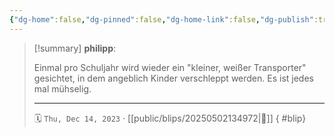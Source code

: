 ```yaml
---
{"dg-home":false,"dg-pinned":false,"dg-home-link":false,"dg-publish":true,"type":"blip","created-date":"2023-12-14T00:00:00","updated-date":"2025-05-02T13:49:55","disabled rules":["yaml-title","yaml-title-alias","file-name-heading"],"title":"philipp on Threads @ 2023-12-14","dg-path":"blips/202505021349721.md","permalink":"/blips/202505021349721/","dgPassFrontmatter":true}
---
```


> [!summary] **philipp**:
>
> Einmal pro Schuljahr wird wieder ein "kleiner, weißer Transporter" gesichtet, in dem angeblich Kinder verschleppt werden. Es ist jedes mal mühselig.
> - - -
>
> 🗓️ `Thu, Dec 14, 2023` · [[public/blips/20250502134972\|🔗]]
{ #blip}

